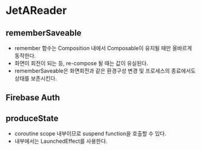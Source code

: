 # JetAReader

## rememberSaveable
- remember 함수는 Composition 내에서 Composable이 유지될 때만 올바르게 동작한다.
- 화면이 회전이 되는 등, re-compose 될 때는 값이 유실된다.
- rememberSaveable은 화면회전과 같은 환경구성 변경 및 프로세스의 종료에서도 상태를 보존시킨다.

## Firebase Auth

## produceState
- coroutine scope 내부이므로 suspend function을 호출할 수 있다.
- 내부에서는 LaunchedEffect를 사용한다.